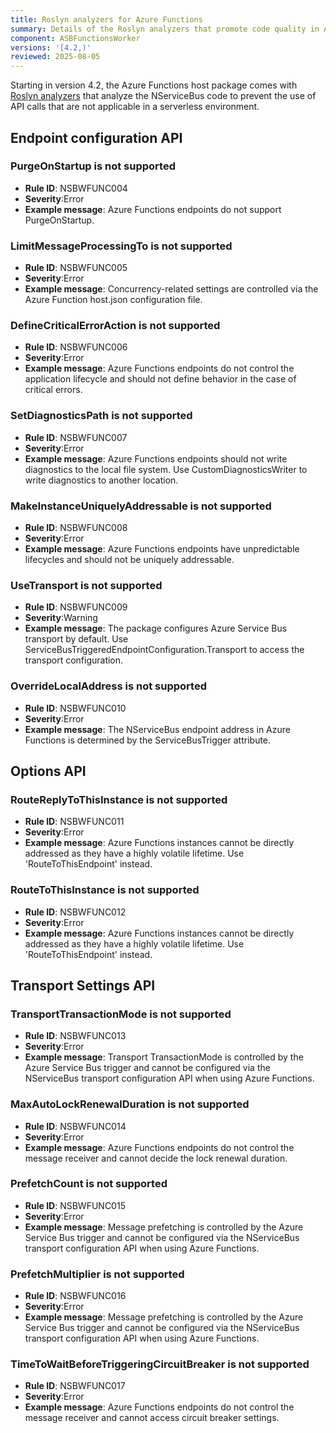 ```yaml
---
title: Roslyn analyzers for Azure Functions
summary: Details of the Roslyn analyzers that promote code quality in Azure Functions.
component: ASBFunctionsWorker
versions: '[4.2,)'
reviewed: 2025-08-05
---
```


Starting in version 4.2, the Azure Functions host package comes with [Roslyn analyzers](https://docs.microsoft.com/en-us/visualstudio/code-quality/roslyn-analyzers-overview) that analyze the NServiceBus code to prevent the use of API calls that are not applicable in a serverless environment.

## Endpoint configuration API

### PurgeOnStartup is not supported

* **Rule ID**: NSBWFUNC004
* **Severity**:Error
* **Example message**: Azure Functions endpoints do not support PurgeOnStartup.

### LimitMessageProcessingTo is not supported

* **Rule ID**: NSBWFUNC005
* **Severity**:Error
* **Example message**: Concurrency-related settings are controlled via the Azure Function host.json configuration file.

### DefineCriticalErrorAction is not supported

* **Rule ID**: NSBWFUNC006
* **Severity**:Error
* **Example message**: Azure Functions endpoints do not control the application lifecycle and should not define behavior in the case of critical errors.

### SetDiagnosticsPath is not supported

* **Rule ID**: NSBWFUNC007
* **Severity**:Error
* **Example message**: Azure Functions endpoints should not write diagnostics to the local file system. Use CustomDiagnosticsWriter to write diagnostics to another location.

### MakeInstanceUniquelyAddressable is not supported

* **Rule ID**: NSBWFUNC008
* **Severity**:Error
* **Example message**: Azure Functions endpoints have unpredictable lifecycles and should not be uniquely addressable.

### UseTransport is not supported

* **Rule ID**: NSBWFUNC009
* **Severity**:Warning
* **Example message**: The package configures Azure Service Bus transport by default. Use ServiceBusTriggeredEndpointConfiguration.Transport to access the transport configuration.

### OverrideLocalAddress is not supported

* **Rule ID**: NSBWFUNC010
* **Severity**:Error
* **Example message**: The NServiceBus endpoint address in Azure Functions is determined by the ServiceBusTrigger attribute.

## Options API

### RouteReplyToThisInstance is not supported

* **Rule ID**: NSBWFUNC011
* **Severity**:Error
* **Example message**: Azure Functions instances cannot be directly addressed as they have a highly volatile lifetime. Use 'RouteToThisEndpoint' instead.

### RouteToThisInstance is not supported

* **Rule ID**: NSBWFUNC012
* **Severity**:Error
* **Example message**: Azure Functions instances cannot be directly addressed as they have a highly volatile lifetime. Use 'RouteToThisEndpoint' instead.

## Transport Settings API

### TransportTransactionMode is not supported

* **Rule ID**: NSBWFUNC013
* **Severity**:Error
* **Example message**: Transport TransactionMode is controlled by the Azure Service Bus trigger and cannot be configured via the NServiceBus transport configuration API when using Azure Functions.

### MaxAutoLockRenewalDuration is not supported

* **Rule ID**: NSBWFUNC014
* **Severity**:Error
* **Example message**: Azure Functions endpoints do not control the message receiver and cannot decide the lock renewal duration.

### PrefetchCount is not supported

* **Rule ID**: NSBWFUNC015
* **Severity**:Error
* **Example message**: Message prefetching is controlled by the Azure Service Bus trigger and cannot be configured via the NServiceBus transport configuration API when using Azure Functions.

### PrefetchMultiplier is not supported

* **Rule ID**: NSBWFUNC016
* **Severity**:Error
* **Example message**: Message prefetching is controlled by the Azure Service Bus trigger and cannot be configured via the NServiceBus transport configuration API when using Azure Functions.

### TimeToWaitBeforeTriggeringCircuitBreaker is not supported

* **Rule ID**: NSBWFUNC017
* **Severity**:Error
* **Example message**: Azure Functions endpoints do not control the message receiver and cannot access circuit breaker settings.
